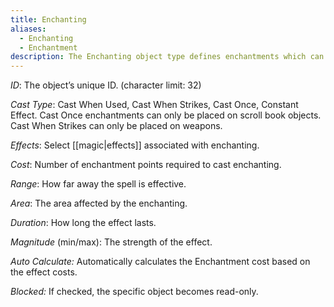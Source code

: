 ```yaml
---
title: Enchanting
aliases:
  - Enchanting
  - Enchantment
description: The Enchanting object type defines enchantments which can be assigned to other objects.
---
```

_ID_: The object’s unique ID. (character limit: 32)

_Cast Type_: Cast When Used, Cast When Strikes, Cast Once, Constant Effect. Cast Once enchantments can only be placed on scroll book objects. Cast When Strikes can only be placed on weapons.

_Effects_: Select [[magic|effects]] associated with enchanting.

_Cost_: Number of enchantment points required to cast enchanting.

_Range_: How far away the spell is effective.

_Area_: The area affected by the enchanting.

_Duration_: How long the effect lasts.

_Magnitude_ (min/max): The strength of the effect.

_Auto Calculate:_ Automatically calculates the Enchantment cost based on the effect costs.

_Blocked:_ If checked, the specific object becomes read-only.
